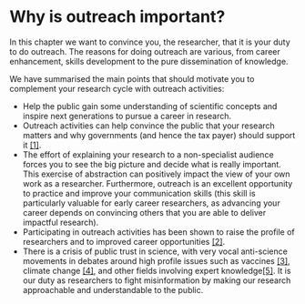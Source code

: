 # Why is outreach important?

In this chapter we want to convince you, the researcher, that it is your duty to do outreach. The reasons for doing outreach are various, from career enhancement, skills development to the pure dissemination of knowledge. 

We have summarised the main points that should motivate you to complement your research cycle with outreach activities:
    
* Help the public gain some understanding of scientific concepts and inspire next generations to pursue a career in research. 
* Outreach activities can help convince the public that your research matters and why governments (and hence the tax payer) should support it [[1]](https://blogs.scientificamerican.com/guest-blog/scientists-do-outreach-or-your-science-dies/).
* The effort of explaining your research to a non-specialist audience forces you to see the big picture and decide what is really important. This exercise of abstraction can positively impact the view of your own work as a researcher. Furthermore, outreach is an excellent opportunity to practice and improve your communication skills (this skill is particularly valuable for early career researchers, as advancing your career depends on convincing others that you are able to deliver impactful research).
* Participating in outreach activities has been shown to raise the profile of researchers and to improved career opportunities [[2]](https://www.ukri.org/files/legacy/scisoc/rcukbenefitsofpe-pdf/).
* There is a crisis of public trust in science, with very vocal anti-science movements in debates around high profile issues such as vaccines [[3]]( https://www.bbc.co.uk/news/health-33774181), climate change [[4]](https://physicstoday.scitation.org/doi/full/10.1063/PT.3.1431), and other fields involving expert knowledge[[5]](https://blogs.lse.ac.uk/businessreview/2019/01/28/the-deep-roots-of-the-trust-crisis/). It is our duty as researchers to fight misinformation by making our research approachable and understandable to the public.